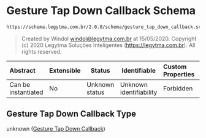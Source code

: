 # Gesture Tap Down Callback Schema

```txt
https://schema.legytma.com.br/2.0.0/schema/gesture_tap_down_callback.schema.json
```




> Created by Windol [windol@legytma.com.br](mailto:windol@legytma.com.br) at 15/05/2020.
> Copyright (c) 2020 Legytma Soluções Inteligentes (<https://legytma.com.br>). All rights reserved.
>

| Abstract            | Extensible | Status         | Identifiable            | Custom Properties | Additional Properties | Access Restrictions | Defined In                                                                                                      |
| :------------------ | ---------- | -------------- | ----------------------- | :---------------- | --------------------- | ------------------- | --------------------------------------------------------------------------------------------------------------- |
| Can be instantiated | No         | Unknown status | Unknown identifiability | Forbidden         | Allowed               | none                | [gesture_tap_down_callback.schema.json](../schema/gesture_tap_down_callback.schema.json) |

## Gesture Tap Down Callback Type

unknown ([Gesture Tap Down Callback](gesture_tap_down_callback.md))
